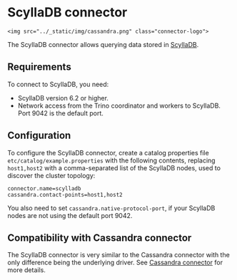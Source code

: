 # ScyllaDB connector

```{raw} html
<img src="../_static/img/cassandra.png" class="connector-logo">
```

The ScyllaDB connector allows querying data stored in
[ScyllaDB](https://www.scylladb.com/).

## Requirements

To connect to ScyllaDB, you need:

- ScyllaDB version 6.2 or higher.
- Network access from the Trino coordinator and workers to ScyllaDB.
  Port 9042 is the default port.

## Configuration

To configure the ScyllaDB connector, create a catalog properties file
`etc/catalog/example.properties` with the following contents,
replacing `host1,host2` with a comma-separated list of the ScyllaDB
nodes, used to discover the cluster topology:

```text
connector.name=scylladb
cassandra.contact-points=host1,host2
```

You also need to set `cassandra.native-protocol-port`, if your
ScyllaDB nodes are not using the default port 9042.

## Compatibility with Cassandra connector

The ScyllaDB connector is very similar to the Cassandra connector with the
only difference being the underlying driver.
See [Cassandra connector](cassandra) for more details.
